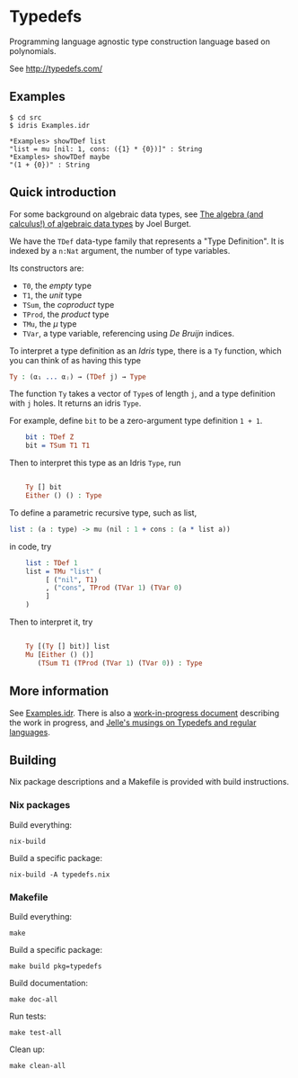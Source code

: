 # Typedefs

Programming language agnostic type construction language based on polynomials.

See http://typedefs.com/

## Examples

```
$ cd src
$ idris Examples.idr
```

```
*Examples> showTDef list
"list = mu [nil: 1, cons: ({1} * {0})]" : String
*Examples> showTDef maybe
"(1 + {0})" : String
```

## Quick introduction

For some background on algebraic data types, see [The algebra (and calculus!) of algebraic data types](https://codewords.recurse.com/issues/three/algebra-and-calculus-of-algebraic-data-types) by Joel Burget.

We have the `TDef` data-type family that represents a "Type Definition".
It is indexed by a `n:Nat` argument, the number of type variables.

Its constructors are:

- `T0`, the *empty* type
- `T1`, the *unit* type
- `TSum`, the *coproduct* type
- `TProd`, the *product* type
- `TMu`, the *μ* type
- `TVar`, a type variable, referencing using *De Bruijn* indices.

To interpret a type definition as an *Idris* type, there is a `Ty` function,
which you can think of as having this type
```idris
Ty : (α₁ ... αⱼ) → (TDef j) → Type
```

The function `Ty` takes a vector of `Type`s of length `j`, and a type
definition with `j` holes. It returns an idris `Type`.

For example, define `bit` to be a zero-argument type definition `1 + 1`.
```idris
    bit : TDef Z
    bit = TSum T1 T1
```

Then to interpret this type as an Idris `Type`, run
```idris

    Ty [] bit
    Either () () : Type
```

To define a parametric recursive type, such as list,
```idris
list : (a : type) -> mu (nil : 1 + cons : (a * list a))
```

in code, try
```idris
    list : TDef 1
    list = TMu "list" (
         [ ("nil", T1)
         , ("cons", TProd (TVar 1) (TVar 0)
         ]
    )
```

Then to interpret it, try
```idris

    Ty [(Ty [] bit)] list
    Mu [Either () ()]
       (TSum T1 (TProd (TVar 1) (TVar 0)) : Type
```

## More information

See [Examples.idr](src/Examples.idr). There is also a [work-in-progress document](https://hackmd.io/22MJzoZFRBycNiDgN1nKKg)
describing the work in progress, and [Jelle's musings on Typedefs and regular languages](https://hackmd.io/4htwL7Z6QlCyimKc98exJA).

## Building

Nix package descriptions and a Makefile is provided with build instructions.

### Nix packages

Build everything:

`nix-build`

Build a specific package:

`nix-build -A typedefs.nix`

### Makefile

Build everything:

`make`

Build a specific package:

`make build pkg=typedefs`

Build documentation:

`make doc-all`

Run tests:

`make test-all`

Clean up:

`make clean-all`
